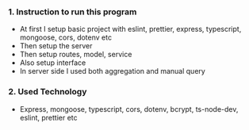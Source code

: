 ### 1. Instruction to run this program

- At first I setup basic project with eslint, prettier, express, typescript, mongoose, cors, dotenv etc
- Then setup the server
- Then setup routes, model, service
- Also setup interface
- In server side I used both aggregation and manual query

### 2. Used Technology

- Express, mongoose, typescript, cors, dotenv, bcrypt, ts-node-dev, eslint, prettier etc
